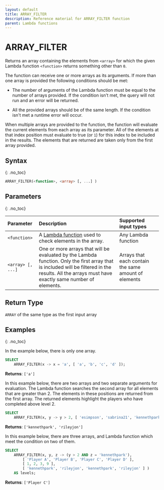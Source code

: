```yaml
---
layout: default
title: ARRAY_FILTER
description: Reference material for ARRAY_FILTER function
parent: Lambda functions
---
```


# ARRAY\_FILTER

Returns an array containing the elements from `<array>` for which the given Lambda function `<function>` returns something other than `0`.

The function can receive one or more arrays as its arguments. If more than one array is provided the following conditions should be met:

* The number of arguments of the Lambda function must be equal to the number of arrays provided. If the condition isn't met, the query will not run and an error will be returned.

* All the provided arrays should be of the same length. If the condition isn't met a runtime error will occur.

When multiple arrays are provided to the function, the function will evaluate the current elements from each array as its parameter. All of the elements at that index position must evaluate to true (or `1`) for this index to be included in the results. The elements that are returned are taken only from the first array provided.

## Syntax
{: .no_toc}

```sql
ARRAY_FILTER(<function>, <array> [, ...] )
```
## Parameters
{: .no_toc} 

| Parameter         | Description                                                                                                                                                                                        | Supported input types                                |
| :---------------- | :------------------------------------------------------------------------------------------------------------------------------------------------------------------------------------------------- | :--------------------------------------------------- |
| `<function>`      | A [Lambda function](../../../Guides/working-with-semi-structured-data/working-with-arrays.md#manipulating-arrays-with-lambda-functions) used to check elements in the array.                       | Any Lambda function                                  |
| `<array> [, ...]` | One or more arrays that will be evaluated by the Lambda function. Only the first array that is included will be filtered in the results. All the arrays must have exactly same number of elements. | Arrays that each contain the same amount of elements |

## Return Type
`ARRAY` of the same type as the first input array

## Examples
{: .no_toc}

In the example below, there is only one array.

```sql
SELECT
	ARRAY_FILTER(x -> x = 'a', [ 'a', 'b', 'c', 'd' ]);
```

**Returns**: `['a']`

In this example below, there are two arrays and two separate arguments for evaluation. The Lambda function searches the second array for all elements that are greater than 2. The elements in these positions are returned from the first array. The returned elements highlight the players who have completed above level 2. 

```sql
SELECT
	ARRAY_FILTER(x, y -> y > 2, [ 'esimpson', 'sabrina21', 'kennethpark', 'rileyjon' ], [ 1, 2, 3, 9 ]) AS levels;
```

**Returns**: `['kennethpark', 'rileyjon']`

In this example below, there are three arrays, and Lambda function which meet the condition on two of them.

```sql
SELECT
	ARRAY_FILTER(x, y, z -> (y > 2 AND z = 'kennethpark'),
		[ 'Player A', 'Player B', 'Player C', 'Player D' ],
		[ 1, 2, 3, 9 ],
		[ 'kennethpark', 'rileyjon', 'kennethpark', 'rileyjon' ] )
	AS levels;
```

**Returns**: `['Player C']`